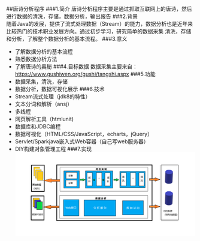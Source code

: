 ##唐诗分析程序
###1.简介
   唐诗分析程序主要是通过抓取互联网上的唐诗，然后进行数据的清洗，存储，数据分析，输出报告
###2.背景  
    随着Java的发展，提供了流式处理数据（Stream）的能力，数据分析也是近年来比较热门的技术职业发展方向。通过初步学习，研究简单的数据采集
    清洗，存储和分析，了解整个数据分析的基本流程。
###3.意义
* 了解数据分析的基本流程
* 熟悉数据分析方法
* 了解唐诗的奥秘
###4.目标数据
数据采集主要来自：https://www.gushiwen.org/gushi/tangshi.aspx
###5.功能
* 数据采集，清洗，存储
* 数据分析，数据可视化展示
###6.技术
* Stream流式处理（jdk8的特性）
* 文本分词和解析（ansj）
* 多线程
* 网页解析工具（htmlunit)
* 数据库和JDBC编程
* 数据可视化（HTML/CSS/JavaScript，echarts，jQuery）
* Servlet/Sparkjava嵌入式Web容器（自己写web服务器）
* DIY构建对象管理工程
###7.实现
![avatar](tangpoetry.png)
















